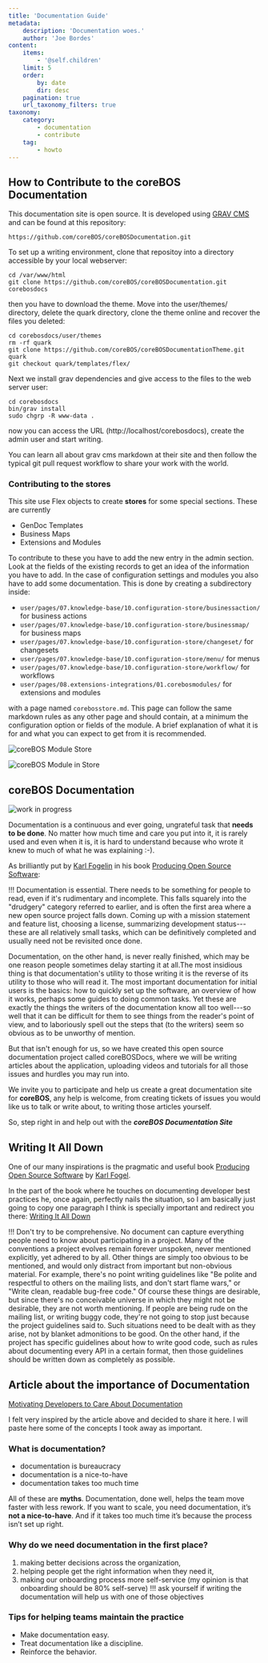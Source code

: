 ```yaml
---
title: 'Documentation Guide'
metadata:
    description: 'Documentation woes.'
    author: 'Joe Bordes'
content:
    items:
        - '@self.children'
    limit: 5
    order:
        by: date
        dir: desc
    pagination: true
    url_taxonomy_filters: true
taxonomy:
    category:
        - documentation
        - contribute
    tag:
        - howto
---
```


## How to Contribute to the coreBOS Documentation

This documentation site is open source. It is developed using [GRAV CMS](https://getgrav.org/) and can be found at this repository:

`https://github.com/coreBOS/coreBOSDocumentation.git`

To set up a writing environment, clone that repositoy into a directory accessible by your local webserver:

```shell
cd /var/www/html
git clone https://github.com/coreBOS/coreBOSDocumentation.git corebosdocs
```

then you have to download the theme. Move into the user/themes/ directory, delete the quark directory, clone the theme online and recover the files you deleted:

```shell
cd corebosdocs/user/themes
rm -rf quark
git clone https://github.com/coreBOS/coreBOSDocumentationTheme.git quark
git checkout quark/templates/flex/
```

Next we install grav dependencies and give access to the files to the web server user:

```shell
cd corebosdocs
bin/grav install
sudo chgrp -R www-data .
```

now you can access the URL (http://localhost/corebosdocs), create the admin user and start writing.

You can learn all about grav cms markdown at their site and then follow the typical git pull request workflow to share your work with the world.

### Contributing to the stores

This site use Flex objects to create **stores** for some special sections. These are currently

* GenDoc Templates
* Business Maps
* Extensions and Modules

To contribute to these you have to add the new entry in the admin section. Look at the fields of the existing records to get an idea of the information you have to add. In the case of configuration settings and modules you also have to add some documentation. This is done by creating a subdirectory inside:

* `user/pages/07.knowledge-base/10.configuration-store/businessaction/` for business actions
* `user/pages/07.knowledge-base/10.configuration-store/businessmap/` for business maps
* `user/pages/07.knowledge-base/10.configuration-store/changeset/` for changesets
* `user/pages/07.knowledge-base/10.configuration-store/menu/` for menus
* `user/pages/07.knowledge-base/10.configuration-store/workflow/` for workflows
* `user/pages/08.extensions-integrations/01.corebosmodules/` for extensions and modules

with a page named `corebosstore.md`. This page can follow the same markdown rules as any other page and should contain, at a minimum the configuration option or fields of the module. A brief explanation of what it is for and what you can expect to get from it is recommended.

![coreBOS Module Store](corebosmodulestore.png?width=100%)

![coreBOS Module in Store](corebosmoduleinstore.png?width=100%)

## coreBOS Documentation

![work in progress](workinprogress.png?resize=150&classes=float-right)

Documentation is a continuous and ever going, ungrateful task that
**needs to be done**. No matter how much time and care you put into it,
it is rarely used and even when it is, it is hard to understand because
who wrote it knew to much of what he was explaining :-).

As brilliantly put by [Karl Fogelin](http://www.red-bean.com/kfogel) in his book
[Producing Open Source Software](http://producingoss.com/en/getting-started.html\#documentation):

 !!! Documentation is essential. There needs to be something for people to read, even if it's rudimentary and incomplete. This falls squarely into the "drudgery" category referred to earlier, and is often the first area where a new open source project falls down. Coming up with a mission statement and feature list, choosing a license, summarizing development status---these are all relatively small tasks, which can be definitively completed and usually need not be revisited once done.

Documentation, on the other hand, is never really finished, which may be
one reason people sometimes delay starting it at all.The most insidious
thing is that documentation's utility to those writing it is the reverse
of its utility to those who will read it. The most important
documentation for initial users is the basics: how to quickly set up the
software, an overview of how it works, perhaps some guides to doing
common tasks. Yet these are exactly the things the writers of the
documentation know all too well---so well that it can be difficult for
them to see things from the reader's point of view, and to laboriously
spell out the steps that (to the writers) seem so obvious as to be
unworthy of mention.

But that isn't enough for us, so we have created this open source
documentation project called coreBOSDocs, where we will be writing
articles about the application, uploading videos and tutorials for all
those issues and hurdles you may run into.

We invite you to participate and help us create a great documentation
site for **coreBOS**, any help is welcome, from creating tickets of issues you
would like us to talk or write about, to writing those articles yourself.

So, step right in and help out with the **_coreBOS Documentation Site_**

## Writing It All Down

One of our many inspirations is the pragmatic and useful book [Producing Open Source Software](http://producingoss.com) by [Karl Fogel](http://www.red-bean.com/kfogel).

In the part of the book where he touches on documenting developer best
practices he, once again, perfectly nails the situation, so I am
basically just going to copy one paragraph I think is specially
important and redirect you there: [Writing It All Down](http://producingoss.com/en/written-rules.html)

 !!! Don't try to be comprehensive. No document can capture everything people need to know about participating in a project. Many of the conventions a project evolves remain forever unspoken, never mentioned explicitly, yet adhered to by all. Other things are simply too obvious to be mentioned, and would only distract from important but non-obvious material. For example, there's no point writing guidelines like "Be polite and respectful to others on the mailing lists, and don't start flame wars," or "Write clean, readable bug-free code." Of course these things are desirable, but since there's no conceivable universe in which they might not be desirable, they are not worth mentioning. If people are being rude on the mailing list, or writing buggy code, they're not going to stop just because the project guidelines said to. Such situations need to be dealt with as they arise, not by blanket admonitions to be good. On the other hand, if the project has specific guidelines about how to write good code, such as rules about documenting every API in a certain format, then those guidelines should be written down as completely as possible.

## Article about the importance of Documentation

[Motivating Developers to Care About Documentation](https://getdx.com/best-practices/documentation-culture-engineering)

I felt very inspired by the article above and decided to share it here. I will paste here some of the concepts I took away as important.

### What is documentation?

* documentation is bureaucracy
* documentation is a nice-to-have
* documentation takes too much time

All of these are **myths**. Documentation, done well, helps the team move faster with less rework. If you want to scale, you need documentation, it’s **not a nice-to-have**. And if it takes too much time it’s because the process isn’t set up right.

### Why do we need documentation in the first place?

1. making better decisions across the organization,
2. helping people get the right information when they need it,
3. making our onboarding process more self-service (my opinion is that onboarding should be 80% self-serve)
 !!! ask yourself if writing the documentation will help us with one of those objectives

### Tips for helping teams maintain the practice

* Make documentation easy.
* Treat documentation like a discipline.
* Reinforce the behavior.






